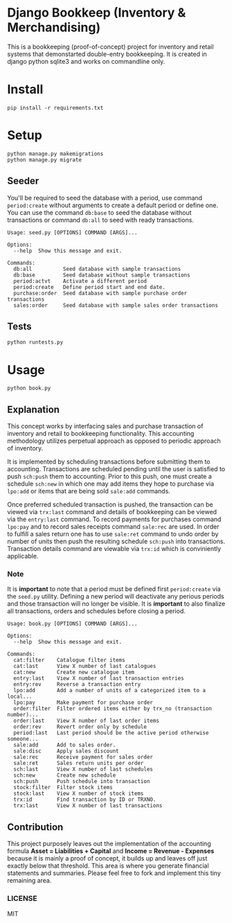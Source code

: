 Django Bookkeep (Inventory & Merchandising)
===

This is a bookkeeping (proof-of-concept) project for inventory and retail systems that demonstarted 
double-entry bookkeeping. It is created in django python sqlite3 and works on commandline only.

# Install

```
pip install -r requirements.txt
```

# Setup

```
python manage.py makemigrations
python manage.py migrate
```

## Seeder

You'll be required to seed the database with a period, use command `period:create` without arguments
to create a default period or define one. You can use the command `db:base` to seed the database
without transactions or command `db:all` to seed with ready transactions.

```
Usage: seed.py [OPTIONS] COMMAND [ARGS]...

Options:
  --help  Show this message and exit.

Commands:
  db:all          Seed database with sample transactions
  db:base         Seed database without sample transactions
  period:actvt    Activate a different period
  period:create   Define period start and end date.
  purchase:order  Seed database with sample purchase order transactions
  sales:order     Seed database with sample sales order transactions
```

## Tests

```
python runtests.py
```

# Usage

```
python book.py
```

## Explanation

This concept works by interfacing sales and purchase transaction of inventory and retail 
to bookkeeping functionality. This accounting methodology utilizes perpetual approach 
as opposed to periodic approach of inventory.

It is implemented by scheduling transactions before submitting them to accounting. 
Transactions are scheduled pending until the user is satisfied to push `sch:push` 
them to accounting. Prior to this push, one must create a schedule `sch:new` in 
which one may add items they hope to purchase via `lpo:add` or items that are being sold 
`sale:add` commands.

Once preferred scheduled transaction is pushed, the transaction can be viewed via `trx:last`
command and details of bookkeeping can be viewed via the `entry:last` command. To record payments
for purchases command `lpo:pay` and to record sales receipts command `sale:rec` are used. In order 
to fulfill a sales return one has to use `sale:ret` command to undo order by number of units then
push the resulting schedule `sch:push` into transactions. Transaction details command are viewable
via `trx:id` which is conviniently applicable.

### Note

It is **important** to note that a period must be defined first `period:create` via the `seed.py`
utility. Defining a new period will deactivate any perious periods and those transaction will
no longer be visible. It is **important** to also finalize all transactions, orders and schedules before closing a period.

```
Usage: book.py [OPTIONS] COMMAND [ARGS]...

Options:
  --help  Show this message and exit.

Commands:
  cat:filter    Catalogue filter items
  cat:last      View X number of last catalogues
  cat:new       Create new catalogue item
  entry:last    View X number of last transaction entries
  entry:rev     Reverse a transaction entry
  lpo:add       Add a number of units of a categorized item to a local...
  lpo:pay       Make payment for purchase order
  order:filter  Filter ordered items either by trx_no (transaction number)...
  order:last    View X number of last order items
  order:rev     Revert order only by schedule
  period:last   Last period should be the active period otherwise someone...
  sale:add      Add to sales order.
  sale:disc     Apply sales discount
  sale:rec      Receive payment for sales order
  sale:ret      Sales return units per order
  sch:last      View X number of last schedules
  sch:new       Create new schedule
  sch:push      Push schedule into transaction
  stock:filter  Filter stock items
  stock:last    View X number of stock items
  trx:id        Find transaction by ID or TRXNO.
  trx:last      View X number of last transactions
```

## Contribution

This project purposely leaves out the implementation of the accounting formula 
**Asset = Liabilities + Capital** and **Income = Revenue - Expenses** because it is mainly a proof of concept, it builds up and leaves off just exactly below that threshold. 
This area is where you generate financial statements and summaries. Please feel free to fork 
and implement this tiny remaining area.

### LICENSE

MIT